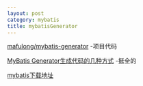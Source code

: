 ```yaml
---
layout: post
category: mybatis
title: mybatisGenerator
---
```


[mafulong/mybatis-generator](https://github.com/mafulong/mybatis-generator) -项目代码

[MyBatis Generator生成代码的几种方式](https://blog.csdn.net/qq_32786873/article/details/78226925) -挺全的

[mybatis下载地址](https://github.com/mybatis/generator/releases)

